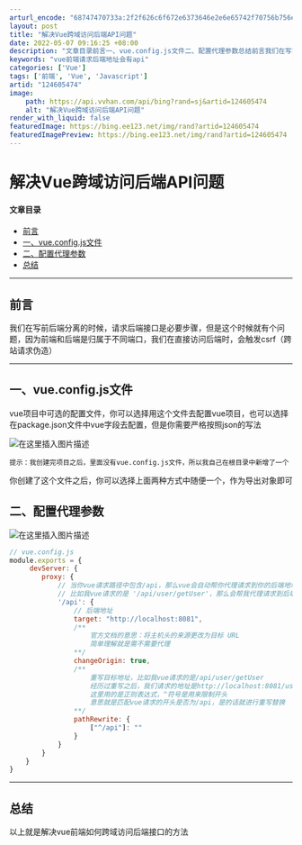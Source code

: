```yaml
---
arturl_encode: "68747470733a:2f2f626c6f672e6373646e2e6e65742f70756b756e3838382f:61727469636c652f64657461696c732f313234363035343734"
layout: post
title: "解决Vue跨域访问后端API问题"
date: 2022-05-07 09:16:25 +08:00
description: "文章目录前言一、vue.config.js文件二、配置代理参数总结前言我们在写前后端"
keywords: "vue前端请求后端地址会有api"
categories: ['Vue']
tags: ['前端', 'Vue', 'Javascript']
artid: "124605474"
image:
    path: https://api.vvhan.com/api/bing?rand=sj&artid=124605474
    alt: "解决Vue跨域访问后端API问题"
render_with_liquid: false
featuredImage: https://bing.ee123.net/img/rand?artid=124605474
featuredImagePreview: https://bing.ee123.net/img/rand?artid=124605474
---
```


# 解决Vue跨域访问后端API问题

#### 文章目录

* [前言](#_4)
* [一、vue.config.js文件](#vueconfigjs_9)
* [二、配置代理参数](#_16)
* [总结](#_50)

---

## 前言

我们在写前后端分离的时候，请求后端接口是必要步骤，但是这个时候就有个问题，因为前端和后端是归属于不同端口，我们在直接访问后端时，会触发csrf（跨站请求伪造）

---

## 一、vue.config.js文件

vue项目中可选的配置文件，你可以选择用这个文件去配置vue项目，也可以选择在package.json文件中vue字段去配置，但是你需要严格按照json的写法
  
![在这里插入图片描述](https://i-blog.csdnimg.cn/blog_migrate/f89ddc41358fd2a17dda91d62ede0cfc.png)
  
`提示：我创建完项目之后，里面没有vue.config.js文件，所以我自己在根目录中新增了一个`
  
你创建了这个文件之后，你可以选择上面两种方式中随便一个，作为导出对象即可

## 二、配置代理参数

![在这里插入图片描述](https://i-blog.csdnimg.cn/blog_migrate/fa279f0a605909f557a60095bf5150d4.png)

```javascript
// vue.config.js
module.exports = {
	 devServer: {
        proxy: {
        	// 当你vue请求路径中包含/api，那么vue会自动帮你代理请求到你的后端地址
        	// 比如我vue请求的是 '/api/user/getUser'，那么会帮我代理请求到后端地址
            '/api': {
            	// 后端地址
                target: "http://localhost:8081",
                /**
                	官方文档的意思：将主机头的来源更改为目标 URL
                	简单理解就是需不需要代理
                **/
                changeOrigin: true,
                /**
                	重写目标地址，比如我vue请求的是/api/user/getUser
                	经历过重写之后，我们请求的地址是http://localhost:8081/user/getUser
                	这里用的是正则表达式，^符号是用来限制开头
                	意思就是匹配vue请求的开头是否为/api，是的话就进行重写替换
                **/
                pathRewrite: {
                    ["^/api"]: ""
                }
            }
        }
    }
}

```

---

## 总结

以上就是解决vue前端如何跨域访问后端接口的方法